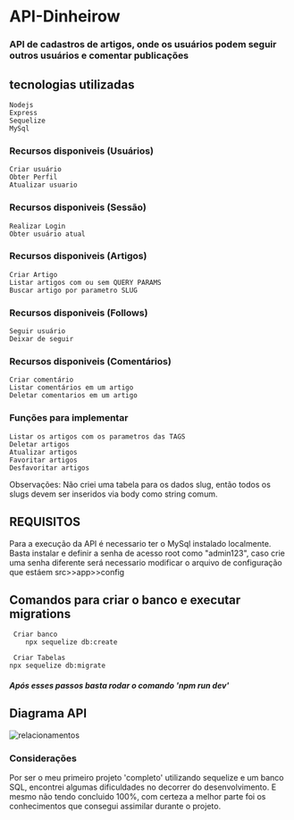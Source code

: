 # API-Dinheirow

### API de cadastros de artigos, onde os usuários podem seguir outros usuários e comentar publicações

## tecnologias utilizadas
    Nodejs
    Express
    Sequelize
    MySql
    


### Recursos disponiveis (Usuários)
    Criar usuário
    Obter Perfil
    Atualizar usuario

### Recursos disponiveis (Sessão)
    Realizar Login
    Obter usuário atual

### Recursos disponiveis (Artigos)
    Criar Artigo
    Listar artigos com ou sem QUERY PARAMS
    Buscar artigo por parametro SLUG

### Recursos disponiveis (Follows)
    Seguir usuário
    Deixar de seguir

### Recursos disponiveis (Comentários)
    Criar comentário
    Listar comentários em um artigo
    Deletar comentarios em um artigo

### Funções para implementar 
    Listar os artigos com os parametros das TAGS
    Deletar artigos
    Atualizar artigos
    Favoritar artigos
    Desfavoritar artigos

Observações: Não criei uma tabela para os dados slug, então todos os slugs devem ser inseridos via body como string comum.

## REQUISITOS
Para a execução da API é necessario ter o MySql instalado localmente. <br>
Basta instalar e definir a senha de acesso root como "admin123", caso crie uma senha diferente será necessario modificar o arquivo de configuração que estáem src>>app>>config


## Comandos para criar o banco e executar migrations
     Criar banco
        npx sequelize db:create

     Criar Tabelas
    npx sequelize db:migrate

<h5> Após esses passos basta rodar o comando 'npm run dev'</h5>

## Diagrama API
![relacionamentos](https://user-images.githubusercontent.com/78126649/123156767-10377f00-d440-11eb-9bfe-d0995a97482a.PNG)


### Considerações <br/>
Por ser o meu primeiro projeto 'completo' utilizando sequelize e um banco SQL, encontrei algumas dificuldades no decorrer do desenvolvimento. E mesmo não tendo concluido 100%, com certeza a melhor parte foi os conhecimentos que consegui assimilar durante o projeto.


